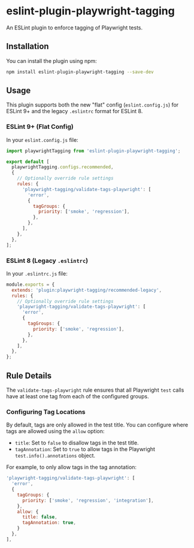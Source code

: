 
# eslint-plugin-playwright-tagging

An ESLint plugin to enforce tagging of Playwright tests.

## Installation

You can install the plugin using npm:

```sh
npm install eslint-plugin-playwright-tagging --save-dev
```

## Usage

This plugin supports both the new "flat" config (`eslint.config.js`) for ESLint 9+ and the legacy `.eslintrc` format for ESLint 8.

### ESLint 9+ (Flat Config)

In your `eslint.config.js` file:

```javascript
import playwrightTagging from 'eslint-plugin-playwright-tagging';

export default [
  playwrightTagging.configs.recommended,
  {
    // Optionally override rule settings
    rules: {
      'playwright-tagging/validate-tags-playwright': [
        'error',
        {
          tagGroups: {
            priority: ['smoke', 'regression'],
          },
        },
      ],
    },
  },
];
```

### ESLint 8 (Legacy `.eslintrc`)

In your `.eslintrc.js` file:

```javascript
module.exports = {
  extends: 'plugin:playwright-tagging/recommended-legacy',
  rules: {
    // Optionally override rule settings
    'playwright-tagging/validate-tags-playwright': [
      'error',
      {
        tagGroups: {
          priority: ['smoke', 'regression'],
        },
      },
    ],
  },
};
```

## Rule Details

The `validate-tags-playwright` rule ensures that all Playwright `test` calls have at least one tag from each of the configured groups.

### Configuring Tag Locations

By default, tags are only allowed in the test title. You can configure where tags are allowed using the `allow` option:

- `title`: Set to `false` to disallow tags in the test title.
- `tagAnnotation`: Set to `true` to allow tags in the Playwright `test.info().annotations` object.

For example, to only allow tags in the tag annotation:

```javascript
'playwright-tagging/validate-tags-playwright': [
  'error',
  {
    tagGroups: {
      priority: ['smoke', 'regression', 'integration'],
    },
    allow: {
      title: false,
      tagAnnotation: true,
    }
  },
],
```


